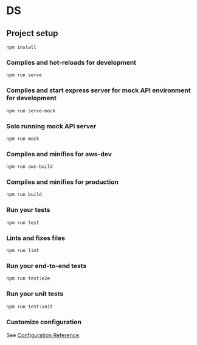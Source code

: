 # DS

## Project setup
```
npm install
```

### Compiles and hot-reloads for development
```
npm run serve
```

### Compiles and start express server for mock API environment for development
```
npm run serve-mock
```

### Solo running mock API server
```
npm run mock
```

### Compiles and minifies for aws-dev
```
npm run aws-build
```

### Compiles and minifies for production
```
npm run build
```

### Run your tests
```
npm run test
```

### Lints and fixes files
```
npm run lint
```

### Run your end-to-end tests
```
npm run test:e2e
```

### Run your unit tests
```
npm run test:unit
```

### Customize configuration
See [Configuration Reference](https://cli.vuejs.org/config/).
